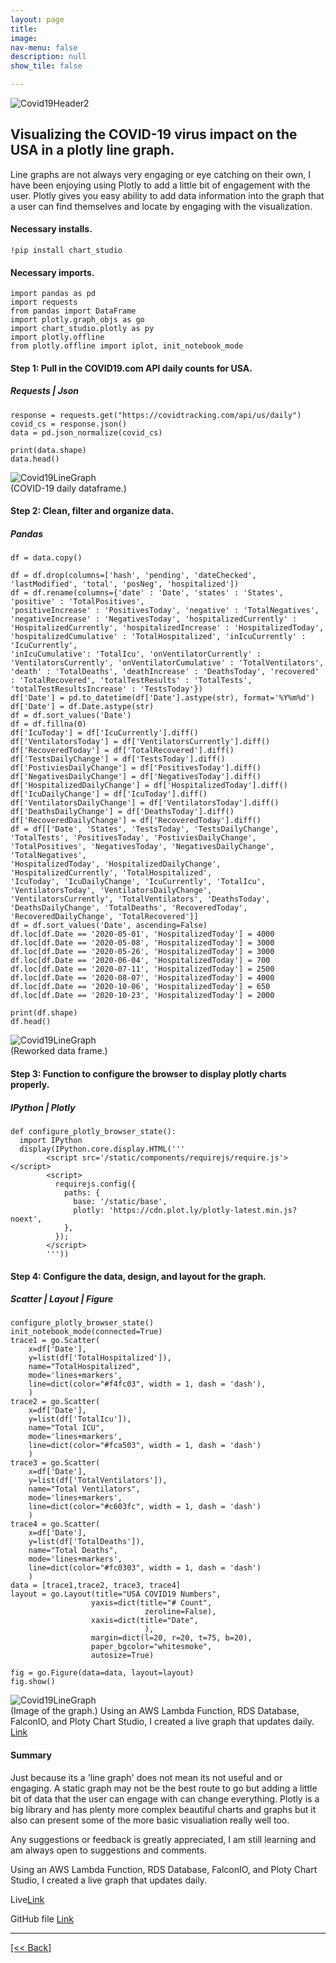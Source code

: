 ```yaml
---
layout: page
title:
image: 
nav-menu: false
description: null
show_tile: false

---
```


![Covid19Header2](/assets/images/Covid19USALineGraph/PLGCovidHeader2.jpg) <br>

## Visualizing the COVID-19 virus impact on the USA in a plotly line graph.

Line graphs are not always very engaging or eye catching on their own, I have been enjoying using Plotly to add a 
little bit of engagement with the user.  Plotly gives you easy ability to add data information into the graph that a 
user can find themselves and locate by engaging with the visualization.

#### Necessary installs.
```
!pip install chart_studio  
```

#### Necessary imports.
```
import pandas as pd
import requests
from pandas import DataFrame
import plotly.graph_objs as go
import chart_studio.plotly as py
import plotly.offline
from plotly.offline import iplot, init_notebook_mode
```

#### Step 1: Pull in the COVID19.com API daily counts for USA.
##### Requests | Json
```
response = requests.get("https://covidtracking.com/api/us/daily")
covid_cs = response.json()
data = pd.json_normalize(covid_cs)
```
```
print(data.shape)
data.head()
```
![Covid19LineGraph](/assets/images/Covid19USALineGraph/PLG1.png) <br>
(COVID-19 daily dataframe.)

#### Step 2: Clean, filter and organize data.
##### Pandas
```
df = data.copy()
```
```
df = df.drop(columns=['hash', 'pending', 'dateChecked', 'lastModified', 'total', 'posNeg', 'hospitalized'])
df = df.rename(columns={'date' : 'Date', 'states' : 'States', 'positive' : 'TotalPositives', 
'positiveIncrease' : 'PositivesToday', 'negative' : 'TotalNegatives', 'negativeIncrease' : 'NegativesToday', 'hospitalizedCurrently' : 'HospitalizedCurrently', 'hospitalizedIncrease' : 'HospitalizedToday', 'hospitalizedCumulative' : 'TotalHospitalized', 'inIcuCurrently' : 'IcuCurrently', 
'inIcuCumulative': 'TotalIcu', 'onVentilatorCurrently' : 'VentilatorsCurrently', 'onVentilatorCumulative' : 'TotalVentilators', 'death' : 'TotalDeaths', 'deathIncrease' : 'DeathsToday', 'recovered' : 'TotalRecovered', 'totalTestResults' : 'TotalTests', 'totalTestResultsIncrease' : 'TestsToday'})
df['Date'] = pd.to_datetime(df['Date'].astype(str), format='%Y%m%d')
df['Date'] = df.Date.astype(str)
df = df.sort_values('Date')
df = df.fillna(0)
df['IcuToday'] = df['IcuCurrently'].diff()
df['VentilatorsToday'] = df['VentilatorsCurrently'].diff()
df['RecoveredToday'] = df['TotalRecovered'].diff()
df['TestsDailyChange'] = df['TestsToday'].diff()
df['PostiviesDailyChange'] = df['PositivesToday'].diff()
df['NegativesDailyChange'] = df['NegativesToday'].diff()
df['HospitalizedDailyChange'] = df['HospitalizedToday'].diff()
df['IcuDailyChange'] = df['IcuToday'].diff()
df['VentilatorsDailyChange'] = df['VentilatorsToday'].diff()
df['DeathsDailyChange'] = df['DeathsToday'].diff()
df['RecoveredDailyChange'] = df['RecoveredToday'].diff()
df = df[['Date', 'States', 'TestsToday', 'TestsDailyChange', 'TotalTests', 'PositivesToday', 'PostiviesDailyChange', 'TotalPositives', 'NegativesToday', 'NegativesDailyChange', 'TotalNegatives',
'HospitalizedToday', 'HospitalizedDailyChange', 'HospitalizedCurrently', 'TotalHospitalized', 
'IcuToday', 'IcuDailyChange', 'IcuCurrently', 'TotalIcu', 'VentilatorsToday', 'VentilatorsDailyChange',                           'VentilatorsCurrently', 'TotalVentilators', 'DeathsToday', 'DeathsDailyChange', 'TotalDeaths', 'RecoveredToday', 'RecoveredDailyChange', 'TotalRecovered']]
df = df.sort_values('Date', ascending=False)
df.loc[df.Date == '2020-05-01', 'HospitalizedToday'] = 4000
df.loc[df.Date == '2020-05-08', 'HospitalizedToday'] = 3000
df.loc[df.Date == '2020-05-26', 'HospitalizedToday'] = 3000
df.loc[df.Date == '2020-06-04', 'HospitalizedToday'] = 700
df.loc[df.Date == '2020-07-11', 'HospitalizedToday'] = 2500
df.loc[df.Date == '2020-08-07', 'HospitalizedToday'] = 4000
df.loc[df.Date == '2020-10-06', 'HospitalizedToday'] = 650
df.loc[df.Date == '2020-10-23', 'HospitalizedToday'] = 2000
```
```
print(df.shape)
df.head()
```
![Covid19LineGraph](/assets/images/Covid19USALineGraph/PLG2.png) <br>
(Reworked data frame.)

#### Step 3: Function to configure the browser to display plotly charts properly.
##### IPython | Plotly
```
def configure_plotly_browser_state():
  import IPython
  display(IPython.core.display.HTML('''
        <script src='/static/components/requirejs/require.js'></script>
        <script>
          requirejs.config({
            paths: {
              base: '/static/base',
              plotly: 'https://cdn.plot.ly/plotly-latest.min.js?noext',
            },
          });
        </script>
        '''))
```

#### Step 4: Configure the data, design, and layout for the graph.
##### Scatter | Layout | Figure
```
configure_plotly_browser_state()
init_notebook_mode(connected=True)
trace1 = go.Scatter(
    x=df['Date'],
    y=list(df['TotalHospitalized']),
    name="TotalHospitalized",
    mode='lines+markers',
    line=dict(color="#f4fc03", width = 1, dash = 'dash'),
    )
trace2 = go.Scatter(
    x=df['Date'],
    y=list(df['TotalIcu']),
    name="Total ICU",
    mode='lines+markers',
    line=dict(color="#fca503", width = 1, dash = 'dash')
    )
trace3 = go.Scatter(
    x=df['Date'],
    y=list(df['TotalVentilators']),
    name="Total Ventilators",
    mode='lines+markers',
    line=dict(color="#c603fc", width = 1, dash = 'dash')
    )
trace4 = go.Scatter(
    x=df['Date'], 
    y=list(df['TotalDeaths']),
    name="Total Deaths",
    mode='lines+markers',
    line=dict(color="#fc0303", width = 1, dash = 'dash')
    )
data = [trace1,trace2, trace3, trace4]
layout = go.Layout(title="USA COVID19 Numbers",
                  yaxis=dict(title="# Count", 
                              zeroline=False),
                  xaxis=dict(title="Date",
                              ),
                  margin=dict(l=20, r=20, t=75, b=20),
                  paper_bgcolor="whitesmoke",
                  autosize=True)                         
```
```
fig = go.Figure(data=data, layout=layout)
fig.show()
```
![Covid19LineGraph](/assets/images/Covid19USALineGraph/PLG3.png) <br>
(Image of the graph.)
Using an AWS Lambda Function, RDS Database, FalconIO, and Ploty Chart Studio, I created a live graph that updates daily.  [Link]({{'https://portfolioprojects.herokuapp.com/covid19us'}})

#### Summary
Just because its a 'line graph' does not mean its not useful and  or engaging.  A static graph may not be the best route 
to go but adding a little bit of data that the user can engage with can change everything.  Plotly is a big library and has 
plenty more complex beautiful charts and graphs but it also can present some of the more basic visualiation really well too.

Any suggestions or feedback is greatly appreciated, I am still learning and am always open to suggestions and comments.

Using an AWS Lambda Function, RDS Database, FalconIO, and Ploty Chart Studio, I created a live graph that updates daily.

Live[Link]({{'https://portfolioprojects.herokuapp.com/covid19us'}})

GitHub file 
[Link]({{'https://github.com/CVanchieri/DSPortfolio/blob/master/posts/PlotlyCOVID19LineGraphPost/PlotlyCovid19LineGraph.ipynb'}})




---
[[<< Back]](https://cvanchieri.github.io/DSPortfolio/Tile1_Projects.html)

